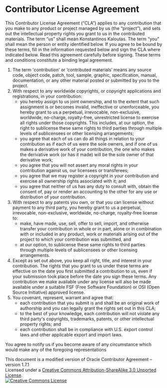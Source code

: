 # Contributor License Agreement

This Contributor License Agreement (“CLA”) applies to any contribution that you make to any product or project managed by us (the “project”), and sets out the intellectual property rights you grant to us in the contributed materials. The term “us” shall mean Konstantinos Kaloutas. The term “you” shall mean the person or entity identified below. If you agree to be bound by these terms, fill in the information requested below and sign the CLA where indicated below. Read this agreement carefully before signing. These terms and conditions constitute a binding legal agreement.

1. The term 'contribution' or ‘contributed materials’ means any source code, object code, patch, tool, sample, graphic, specification, manual, documentation, or any other material posted or submitted by you to the project.
2. With respect to any worldwide copyrights, or copyright applications and registrations, in your contribution:
    * you hereby assign to us joint ownership, and to the extent that such assignment is or becomes invalid, ineffective or unenforceable, you hereby grant to us a perpetual, irrevocable, non-exclusive, worldwide, no-charge, royalty-free, unrestricted license to exercise all rights under those copyrights. This includes, at our option, the right to sublicense these same rights to third parties through multiple levels of sublicensees or other licensing arrangements;
    * you agree that each of us can do all things in relation to your contribution as if each of us were the sole owners, and if one of us makes a derivative work of your contribution, the one who makes the derivative work (or has it made) will be the sole owner of that derivative work;
    * you agree that you will not assert any moral rights in your contribution against us, our licensees or transferees;
    * you agree that we may register a copyright in your contribution and exercise all ownership rights associated with it; and
    * you agree that neither of us has any duty to consult with, obtain the consent of, pay or render an accounting to the other for any use or distribution of your contribution.
3. With respect to any patents you own, or that you can license without payment to any third party, you hereby grant to us a perpetual, irrevocable, non-exclusive, worldwide, no-charge, royalty-free license to:
    * make, have made, use, sell, offer to sell, import, and otherwise transfer your contribution in whole or in part, alone or in combination with or included in any product, work or materials arising out of the project to which your contribution was submitted, and
    * at our option, to sublicense these same rights to third parties through multiple levels of sublicensees or other licensing arrangements.
4. Except as set out above, you keep all right, title, and interest in your contribution. The rights that you grant to us under these terms are effective on the date you first submitted a contribution to us, even if your submission took place before the date you sign these terms. Any contribution we make available under any license will also be made available under a suitable FSF (Free Software Foundation) or OSI (Open Source Initiative) approved license.
5. You covenant, represent, warrant and agree that:
    * each contribution that you submit is and shall be an original work of authorship and you can legally grant the rights set out in this CLA;
    * to the best of your knowledge, each contribution will not violate any third party's copyrights, trademarks, patents, or other intellectual property rights; and
    * each contribution shall be in compliance with U.S. export control laws and other applicable export and import laws.

You agree to notify us if you become aware of any circumstance which would make any of the foregoing representations

This document is a modified version of Oracle Contributor Agreement – version 1.7.1  
Licensed under a [Creative Commons Attribution-ShareAlike 3.0 Unported License](http://creativecommons.org/licenses/by-sa/3.0/).  
[![Creative Commons License](https://i.creativecommons.org/l/by-sa/3.0/80x15.png)](http://creativecommons.org/licenses/by-sa/3.0/)
